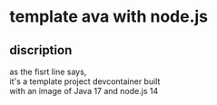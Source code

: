# template ava with node.js
## discription
as the fisrt line says, <br>
it's a template project devcontainer built<br> 
with an image of Java 17 and node.js 14
